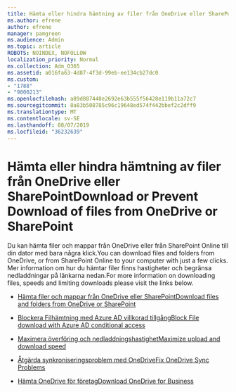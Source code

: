 ```yaml
---
title: Hämta eller hindra hämtning av filer från OneDrive eller SharePoint
ms.author: efrene
author: efrene
manager: pamgreen
ms.audience: Admin
ms.topic: article
ROBOTS: NOINDEX, NOFOLLOW
localization_priority: Normal
ms.collection: Adm_O365
ms.assetid: a016fa63-4d87-4f3d-99eb-ee134cb27dc0
ms.custom:
- "1788"
- "9000213"
ms.openlocfilehash: a89d887448e2692e63b555f56428e119b11a72c7
ms.sourcegitcommit: 8a83b508785c96c19648ed574f442bbef2c2dff9
ms.translationtype: MT
ms.contentlocale: sv-SE
ms.lasthandoff: 08/07/2019
ms.locfileid: "36232639"
---
```

# <a name="download-or-prevent-download-of-files-from-onedrive-or-sharepoint"></a><span data-ttu-id="3cca0-102">Hämta eller hindra hämtning av filer från OneDrive eller SharePoint</span><span class="sxs-lookup"><span data-stu-id="3cca0-102">Download or Prevent Download of files from OneDrive or SharePoint</span></span>

<span data-ttu-id="3cca0-103">Du kan hämta filer och mappar från OneDrive eller från SharePoint Online till din dator med bara några klick.</span><span class="sxs-lookup"><span data-stu-id="3cca0-103">You can download files and folders from OneDrive, or from SharePoint Online to your computer with just a few clicks.</span></span> <span data-ttu-id="3cca0-104">Mer information om hur du hämtar filer finns hastigheter och begränsa nedladdningar på länkarna nedan.</span><span class="sxs-lookup"><span data-stu-id="3cca0-104">For more information on downloading files, speeds and limiting downloads please visit the links below.</span></span>

- [<span data-ttu-id="3cca0-105">Hämta filer och mappar från OneDrive eller SharePoint</span><span class="sxs-lookup"><span data-stu-id="3cca0-105">Download files and folders from OneDrive or SharePoint</span></span>](https://support.office.com/article/Download-files-and-folders-from-OneDrive-or-SharePoint-5c7397b7-19c7-4893-84fe-d02e8fa5df05)
- [<span data-ttu-id="3cca0-106">Blockera Filhämtning med Azure AD villkorad tillgång</span><span class="sxs-lookup"><span data-stu-id="3cca0-106">Block File download with Azure AD conditional access</span></span>](https://docs.microsoft.com/cloud-app-security/use-case-proxy-block-session-aad#create-a-block-download-policy-for-unmanaged-devices)


- [<span data-ttu-id="3cca0-107">Maximera överföring och nedladdningshastighet</span><span class="sxs-lookup"><span data-stu-id="3cca0-107">Maximize upload and download speed</span></span>](https://support.office.com/article/Maximize-upload-and-download-speed-8eeadfb8-501f-406d-997b-98ab6ff67f43)

- [<span data-ttu-id="3cca0-108">Åtgärda synkroniseringsproblem med OneDrive</span><span class="sxs-lookup"><span data-stu-id="3cca0-108">Fix OneDrive Sync Problems</span></span>](https://support.office.com/article/Fix-OneDrive-sync-problems-83ab0d8a-8400-45b0-8dcf-dc8aa8a6bcf8)

- [<span data-ttu-id="3cca0-109">Hämta OneDrive för företag</span><span class="sxs-lookup"><span data-stu-id="3cca0-109">Download OneDrive for Business</span></span>](https://onedrive.live.com/about/download/)

